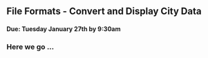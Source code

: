 ## File Formats - Convert and Display City Data
#### Due: Tuesday January 27th by 9:30am

### Here we go ...
